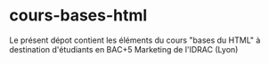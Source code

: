 cours-bases-html
================

Le présent dépot contient les éléments du cours "bases du HTML" à destination d'étudiants en BAC+5 Marketing de l'IDRAC (Lyon)
